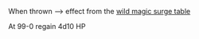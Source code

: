 When thrown --> effect from the [wild magic surge table](http://dnd5e.wikidot.com/sorcerer:wild-magic) 

At 99-0 regain 4d10 HP